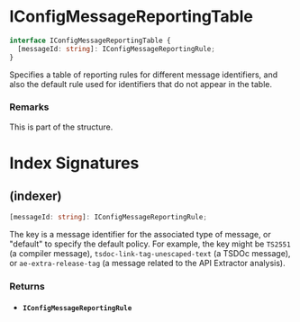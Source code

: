 # IConfigMessageReportingTable

```typescript
interface IConfigMessageReportingTable {
  [messageId: string]: IConfigMessageReportingRule;
}
```

Specifies a table of reporting rules for different message identifiers, and also the default rule used for identifiers that do not appear in the table.

### Remarks

This is part of the structure.

# Index Signatures

## (indexer)

```typescript
[messageId: string]: IConfigMessageReportingRule;
```

The key is a message identifier for the associated type of message, or "default" to specify the default policy. For example, the key might be `TS2551` (a compiler message), `tsdoc-link-tag-unescaped-text` (a TSDOc message), or `ae-extra-release-tag` (a message related to the API Extractor analysis).

### Returns

- #### `IConfigMessageReportingRule`
